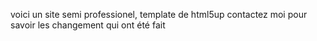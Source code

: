 voici un site semi professionel, template de html5up
contactez moi pour savoir les changement qui ont été fait
